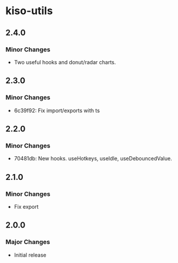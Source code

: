 # kiso-utils

## 2.4.0

### Minor Changes

- Two useful hooks and donut/radar charts.

## 2.3.0

### Minor Changes

- 6c39f92: Fix import/exports with ts

## 2.2.0

### Minor Changes

- 70481db: New hooks. useHotkeys, useIdle, useDebouncedValue.

## 2.1.0

### Minor Changes

- Fix export

## 2.0.0

### Major Changes

- Initial release
